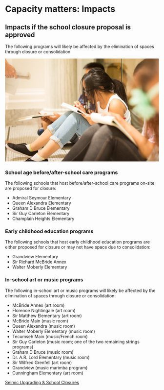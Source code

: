 # Capacity matters: Impacts

## Impacts if the school closure proposal is approved

The following programs will likely be affected by the elimination of spaces through closure or consolidation

![School children working](/images/160512-qa-div8-vag-0047-web_5_orig.jpeg)

### School age before/after-school care programs

The following schools that host before/after-school care programs on-site are proposed for closure:
* Admiral Seymour Elementary
* Queen Alexandra Elementary
* Graham D Bruce Elementary
* Sir Guy Carleton Elementary
* Champlain Heights Elementary 

### Early childhood education programs

The following schools that host early childhood education programs are either proposed for closure or may not have space due to consolidation:
* Grandview Elementary
* Sir Richard McBride Annex
* Walter Moberly Elementary

### In-school art or music programs

The following in-school art or music programs will likely be affected by the elimination of spaces through closure or consolidation:
* McBride Annex (art room)
* Florence Nightingale (art room)
* Sir Matthew Elementary (art room)
* McBride Main (music room)
* Queen Alexandra (music room)
* Walter Moberly Elementary (music room)
* Tecumseh Main (music/French room)
* Sir Guy Carleton (music room; one of the two remaining strings programs)
* Graham D Bruce (music room)
* Dr. A.R. Lord Elementary (music room)
* Sir Wilfred Grenfell (art room)
* Grandview (music marimba program)
* Cunningham Elementary (art room)

[Seimic Upgrading & School Closures](/seismic-upgrading)


